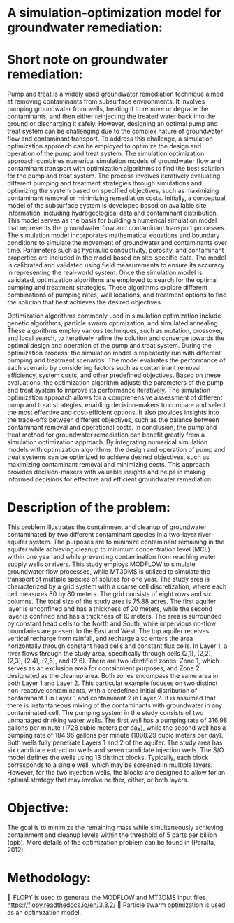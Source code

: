 # A simulation-optimization model for groundwater remediation:

# Short note on groundwater remediation:
Pump and treat is a widely used groundwater remediation technique aimed at removing contaminants from subsurface environments. It involves pumping groundwater from wells, treating it to remove or degrade the contaminants, and then either reinjecting the treated water back into the ground or discharging it safely. However, designing an optimal pump and treat system can be challenging due to the complex nature of groundwater flow and contaminant transport. To address this challenge, a simulation optimization approach can be employed to optimize the design and operation of the pump and treat system. The simulation optimization approach combines numerical simulation models of groundwater flow and contaminant transport with optimization algorithms to find the best solution for the pump and treat system. The process involves iteratively evaluating different pumping and treatment strategies through simulations and optimizing the system based on specified objectives, such as maximizing contaminant removal or minimizing remediation costs. Initially, a conceptual model of the subsurface system is developed based on available site information, including hydrogeological data and contaminant distribution. This model serves as the basis for building a numerical simulation model that represents the groundwater flow and contaminant transport processes. The simulation model incorporates mathematical equations and boundary conditions to simulate the movement of groundwater and contaminants over time. Parameters such as hydraulic conductivity, porosity, and contaminant properties are included in the model based on site-specific data. The model is calibrated and validated using field measurements to ensure its accuracy in representing the real-world system. Once the simulation model is validated, optimization algorithms are employed to search for the optimal pumping and treatment strategies. These algorithms explore different combinations of pumping rates, well locations, and treatment options to find the solution that best achieves the desired objectives.

Optimization algorithms commonly used in simulation optimization include genetic algorithms, particle swarm optimization, and simulated annealing. These algorithms employ various techniques, such as mutation, crossover, and local search, to iteratively refine the solution and converge towards the optimal design and operation of the pump and treat system. During the optimization process, the simulation model is repeatedly run with different pumping and treatment scenarios. The model evaluates the performance of each scenario by considering factors such as contaminant removal efficiency, system costs, and other predefined objectives. Based on these evaluations, the optimization algorithm adjusts the parameters of the pump and treat system to improve its performance iteratively. The simulation optimization approach allows for a comprehensive assessment of different pump and treat strategies, enabling decision-makers to compare and select the most effective and cost-efficient options. It also provides insights into the trade-offs between different objectives, such as the balance between contaminant removal and operational costs. In conclusion, the pump and treat method for groundwater remediation can benefit greatly from a simulation optimization approach. By integrating numerical simulation models with optimization algorithms, the design and operation of pump and treat systems can be optimized to achieve desired objectives, such as maximizing contaminant removal and minimizing costs. This approach provides decision-makers with valuable insights and helps in making informed decisions for effective and efficient groundwater remediation

# Description of the problem:
This problem illustrates the containment and cleanup of groundwater contaminated by two different contaminant species in a two-layer river-aquifer system. The purposes are to minimize contaminant remaining in the aquifer while achieving cleanup to minimum concentration level (MCL) within one year and while preventing contamination from reaching water supply wells or rivers.
This study employs MODFLOW to simulate groundwater flow processes, while MT3DMS is utilized to simulate the transport of multiple species of solutes for one year.
The study area is characterized by a grid system with a coarse cell discretization, where each cell measures 80 by 80 meters. The grid consists of eight rows and six columns. The total size of the study area is 75.88 acres. The first aquifer layer is unconfined and has a thickness of 20 meters, while the second layer is confined and has a thickness of 10 meters.
The area is surrounded by constant head cells to the North and South, while impervious no-flow boundaries are present to the East and West. The top aquifer receives vertical recharge from rainfall, and recharge also enters the area horizontally through constant head cells and constant flux cells. In Layer 1, a river flows through the study area, specifically through cells (2,1), (2,2), (2,3), (2,4), (2,5), and (2,6).
There are two identified zones: Zone 1, which serves as an exclusion area for containment purposes, and Zone 2, designated as the cleanup area. Both zones encompass the same area in both Layer 1 and Layer 2. This particular example focuses on two distinct non-reactive contaminants, with a predefined initial distribution of contaminant 1 in Layer 1 and contaminant 2 in Layer 2. It is assumed that there is instantaneous mixing of the contaminants with groundwater in any contaminated cell.
The pumping system in the study consists of two unmanaged drinking water wells. The first well has a pumping rate of 316.98 gallons per minute (1728 cubic meters per day), while the second well has a pumping rate of 184.96 gallons per minute (1008.29 cubic meters per day). Both wells fully penetrate Layers 1 and 2 of the aquifer. The study area has six candidate extraction wells and seven candidate injection wells. The S/O model defines the wells using 13 distinct blocks. Typically, each block corresponds to a single well, which may be screened in multiple layers. However, for the two injection wells, the blocks are designed to allow for an optimal strategy that may involve neither, either, or both layers.

# Objective:
The goal is to minimize the remaining mass while simultaneously achieving containment and cleanup levels within the threshold of 5 parts per billion (ppb).
More details of the optimization problem can be found in (Peralta, 2012).

# Methodology: 
	FLOPY is used to generate the MODFLOW and MT3DMS input files. https://flopy.readthedocs.io/en/3.3.2/
	Particle swarm optimization is used as an optimization model.





